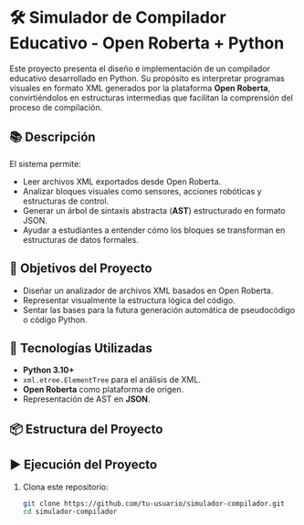 # 🛠️ Simulador de Compilador Educativo - Open Roberta + Python

Este proyecto presenta el diseño e implementación de un compilador educativo desarrollado en Python. Su propósito es interpretar programas visuales en formato XML generados por la plataforma **Open Roberta**, convirtiéndolos en estructuras intermedias que facilitan la comprensión del proceso de compilación.

## 📚 Descripción

El sistema permite:
- Leer archivos XML exportados desde Open Roberta.
- Analizar bloques visuales como sensores, acciones robóticas y estructuras de control.
- Generar un árbol de sintaxis abstracta (**AST**) estructurado en formato JSON.
- Ayudar a estudiantes a entender cómo los bloques se transforman en estructuras de datos formales.

## 🎯 Objetivos del Proyecto

- Diseñar un analizador de archivos XML basados en Open Roberta.
- Representar visualmente la estructura lógica del código.
- Sentar las bases para la futura generación automática de pseudocódigo o código Python.

## 🧰 Tecnologías Utilizadas

- **Python 3.10+**
- `xml.etree.ElementTree` para el análisis de XML.
- **Open Roberta** como plataforma de origen.
- Representación de AST en **JSON**.

## 📦 Estructura del Proyecto

## ▶️ Ejecución del Proyecto

1. Clona este repositorio:
   ```bash
   git clone https://github.com/tu-usuario/simulador-compilador.git
   cd simulador-compilador

